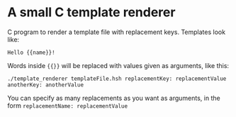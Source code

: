 # A small C template renderer
C program to render a template file with replacement keys. Templates look like:

    Hello {{name}}!

Words inside `{{}}` will be replaced with values given as arguments, like this:

    ./template_renderer templateFile.hsh replacementKey: replacementValue anotherKey: anotherValue

You can specify as many replacements as you want as arguments, in the form `replacementName: replacementValue`
